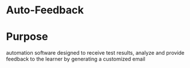 # Auto-Feedback

# Purpose
automation software designed to receive test results, analyze and provide feedback to the learner by generating a customized email